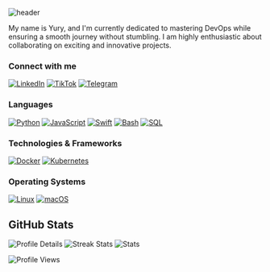 ![header](https://capsule-render.vercel.app/api?type=waving&color=gradient&height=256&section=header&text=Hello%20World!&fontSize=70&animation=fadeIn&fontAlignY=38&desc=Welcome%20to%20my%20GitHub%20profile!%20Put%20stars,%20fork%20and%20contribute!&descAlignY=51&descAlign=62)

My name is Yury, and I'm currently dedicated to mastering DevOps while ensuring a smooth journey without stumbling. I am highly enthusiastic about collaborating on exciting and innovative projects.

### Connect with me
[![LinkedIn](https://img.shields.io/badge/LinkedIn-blue?style=flat-square&logo=linkedin)](https://www.linkedin.com/in/pieceowater)
[![TikTok](https://img.shields.io/badge/TikTok-blue?style=flat-square&logo=tiktok)](https://www.tiktok.com/@yurymid)
[![Telegram](https://img.shields.io/badge/Telegram-blue?style=flat-square&logo=telegram)](https://t.me/yury_mid)

### Languages
[![Python](https://img.shields.io/badge/python-black?style=for-the-badge&logo=python)](https://github.com/pieceowater)
[![JavaScript](https://img.shields.io/badge/javascript-black?style=for-the-badge&logo=javascript)](https://github.com/pieceowater)
[![Swift](https://img.shields.io/badge/swift-black?style=for-the-badge&logo=swift)](https://github.com/pieceowater)
[![Bash](https://img.shields.io/badge/bash-black?style=for-the-badge&logo=gnu-bash&logoColor=white)](https://github.com/pieceowater)
[![SQL](https://img.shields.io/badge/sql-black?style=for-the-badge&logo=postgresql)](https://github.com/pieceowater)

### Technologies & Frameworks
[![Docker](https://img.shields.io/badge/docker-black?style=for-the-badge&logo=docker)]()
[![Kubernetes](https://img.shields.io/badge/kubernetes-black?style=for-the-badge&logo=kubernetes)]()

### Operating Systems
[![Linux](https://img.shields.io/badge/linux-black?style=for-the-badge&logo=Linux)](https://github.com/pieceowater)
[![macOS](https://img.shields.io/badge/macos-black?style=for-the-badge&logo=Apple)](https://github.com/pieceowater)

## GitHub Stats

![Profile Details](http://github-profile-summary-cards.vercel.app/api/cards/profile-details?username=pieceowater&theme=transparent)
![Streak Stats](https://github-readme-streak-stats.herokuapp.com/?user=pieceowater&hide_border=true&card_width=338&theme=transparent)
![Stats](http://github-profile-summary-cards.vercel.app/api/cards/stats?username=pieceowater&theme=transparent)


![Profile Views](https://komarev.com/ghpvc/?username=pieceowater&color=blue&style=flat)
